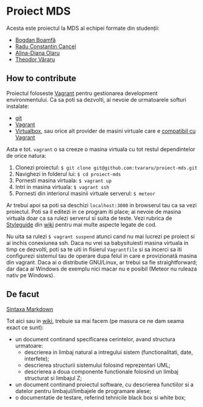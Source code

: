 Proiect MDS
===

Acesta este proiectul la MDS al echipei formate din studenții:

* [Bogdan Boamfă](https://github.com/xbogdan)
* [Radu Constantin Cancel](https://github.com/raducc)
* [Alina-Diana Olaru](https://github.com/ciuff)
* [Theodor Văraru](https://github.com/tvararu)

How to contribute
---

Proiectul foloseste [Vagrant](http://www.vagrantup.com) pentru gestionarea development environmentului. Ca sa poti sa dezvolti, ai nevoie de urmatoarele softuri instalate:

* [git](http://git-scm.com/book/en/Getting-Started-Installing-Git)
* [Vagrant](http://www.vagrantup.com/downloads.html)
* [Virtualbox](https://www.virtualbox.org), sau orice alt provider de masini virtuale care e [compatibil cu Vagrant](http://docs.vagrantup.com/v2/providers/index.html)

Asta e tot. `vagrant` o sa creeze o masina virtuala cu tot restul dependintelor de orice natura:

1. Clonezi proiectul: `$ git clone git@github.com:tvararu/proiect-mds.git`
2. Navighezi in folderul lui: `$ cd proiect-mds`
3. Pornesti masina virtuala: `$ vagrant up`
4. Intri in masina virtuala: `$ vagrant ssh`
5. Pornesti din interiorul masinii virtuale serverul: `$ meteor`

Ar trebui apoi sa poti sa deschizi `localhost:3000` in browserul tau ca sa vezi proiectul. Poti sa il editezi in ce program iti place; ai nevoie de masina virtuala doar ca sa rulezi serverul si suita de teste. Vezi rubrica de [Styleguide](https://github.com/tvararu/proiect-mds/wiki/Styleguide) din [wiki](https://github.com/tvararu/proiect-mds/wiki) pentru mai multe aspecte legate de cod.

Nu uita sa rulezi `$ vagrant suspend` atunci cand nu mai lucrezi pe proiect si ai inchis conexiunea ssh. Daca nu vrei sa babysituiesti masina virtuala in timp ce dezvolti, poti sa te uiti in fisierul `Vagrantfile` si sa incerci sa iti configurezi sistemul tau de operare dupa felul in care e provizionată masina din vagrant. Daca ai o distributie GNU/Linux, ar trebui sa fie straightforward; dar daca ai Windows de exemplu nici macar nu e posibil (Meteor nu ruleaza nativ pe Windows).

De facut
---
[Sintaxa Markdown](http://daringfireball.net/projects/markdown/syntax)

Tot aici sau in [wiki](https://github.com/tvararu/proiect-mds/wiki), trebuie sa mai facem (pe masura ce ne dam seama exact ce sunt):

* un document continand specificarea cerintelor, avand structura urmatoare:
   * descrierea in limbaj natural a intregului sistem
      (functionalitati, date, interfete);
   * descrierea structurii sistemului folosind reprezentari UML;
   * descrierea a doua componente functionale folosind un limbaj structurat
      si limbajul Z;
* un document continand proiectul software, cu descrierea functiilor si a
   datelor pentru limbajul/limbajele de programare alese;
* o documentatie de testare, referind tehnicile black box si white box;
